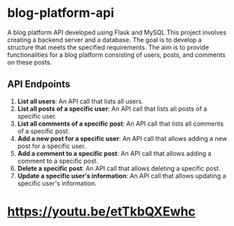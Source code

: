 # blog-platform-api

A blog platform API developed using Flask and MySQL.This project involves creating a backend server and a database. The goal is to develop a structure that meets the specified requirements. The aim is to provide functionalities for a blog platform consisting of users, posts, and comments on these posts.

## API Endpoints

1. **List all users**: An API call that lists all users.
2. **List all posts of a specific user**: An API call that lists all posts of a specific user.
3. **List all comments of a specific post**: An API call that lists all comments of a specific post.
4. **Add a new post for a specific user**: An API call that allows adding a new post for a specific user.
5. **Add a comment to a specific post**: An API call that allows adding a comment to a specific post.
6. **Delete a specific post**: An API call that allows deleting a specific post.
7. **Update a specific user's information**: An API call that allows updating a specific user's information.

# https://youtu.be/etTkbQXEwhc
